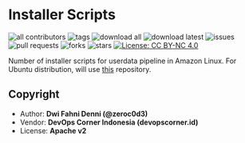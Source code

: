 # Installer Scripts

![all contributors](https://img.shields.io/github/contributors/devopscorner/scripts)
![tags](https://img.shields.io/github/v/tag/devopscorner/scripts?sort=semver)
![download all](https://img.shields.io/github/downloads/devopscorner/scripts/total.svg)
![download latest](https://img.shields.io/github/downloads/devopscorner/scripts/1.0/total)
![issues](https://img.shields.io/github/issues/devopscorner/scripts)
![pull requests](https://img.shields.io/github/issues-pr/devopscorner/scripts)
![forks](https://img.shields.io/github/forks/devopscorner/scripts)
![stars](https://img.shields.io/github/stars/devopscorner/scripts)
[![License: CC BY-NC 4.0](https://img.shields.io/github/license/devopscorner/scripts)](https://img.shields.io/github/license/devopscorner/scripts)

Number of installer scripts for userdata pipeline in Amazon Linux. For Ubuntu distribution, will use [this](https://github.com/devopscorner/devopscorner-container/tree/main/scripts) repository.

## Copyright

- Author: **Dwi Fahni Denni (@zeroc0d3)**
- Vendor: **DevOps Corner Indonesia (devopscorner.id)**
- License: **Apache v2**
